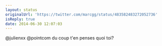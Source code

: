 ```yaml
---
layout: status
originalUrl: 'https://twitter.com/marcgg/status/483582483272052736'
isReply: true
date: 2014-06-30 12:07:03
---
```


@julienxx @pointcom du coup t'en penses quoi toi?
